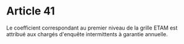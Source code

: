 # Article 41

Le coefficient correspondant au premier niveau de la grille ETAM est attribué aux chargés d'enquête intermittents à garantie annuelle.

